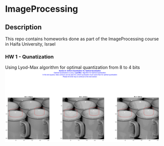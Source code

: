 # ImageProcessing
## Description
This repo contains homeworks done as part of the ImageProcessing course in Haifa University, Israel</br>

### HW 1 - Qunatization
Using Lyod-Max algorithm for optimal quantization from 8 to 4 bits
![alt text](HW_1/Results/Section_A.png)
